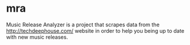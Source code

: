 # mra
Music Release Analyzer is a project that scrapes data from the http://techdeephouse.com/ website in order to help you being up to date with new music releases.
